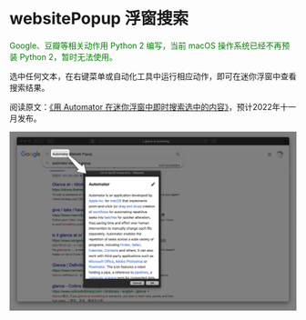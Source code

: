 # websitePopup 浮窗搜索

<font color="#008000">Google、豆瓣等相关动作用 Python 2 编写，当前 macOS 操作系统已经不再预装 Python 2，暂时无法使用。</font>

选中任何文本，在右键菜单或自动化工具中运行相应动作，即可在迷你浮窗中查看搜索结果。

阅读原文：[《用 Automator 在迷你浮窗中即时搜索选中的内容》](https://utgd.net/article/8913)，预计2022年十一月发布。

![title](Group.png)